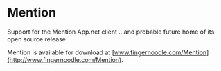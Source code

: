 Mention
=======

Support for the Mention App.net client .. and probable future home of its open source release

Mention is available for download at [www.fingernoodle.com/Mention](http://www.fingernoodle.com/Mention).